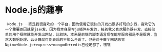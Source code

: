 # Node.js的趣事
     Node.js 一直是我很喜欢的一个平台，因为使用它很快的开发出很多好玩的东西，喜欢它的一个重要原因就是js开发，因为我本身是写js插件开发的，接着我又喜欢服务器开发，直接简单的用个框架就能开发出网站，比较快，本来是前端的脚本语言现在能写服务器是不是很爽，当然大数据处理、云计算就可能表现的不那么合适了，但是对于做个网站感觉Nginx+Node.js+express+mongodb+redis已经足够了，嘿嘿
